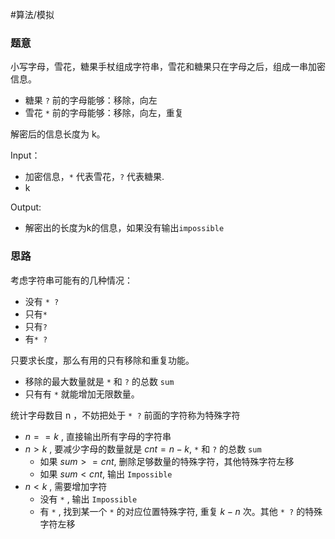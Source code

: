 #算法/模拟 

### 题意
小写字母，雪花，糖果手杖组成字符串，雪花和糖果只在字母之后，组成一串加密信息。
- 糖果 `?` 前的字母能够：移除，向左
- 雪花 `*` 前的字母能够：移除，向左，重复

解密后的信息长度为 k。

Input：
- 加密信息，`*` 代表雪花，`?` 代表糖果.
- k

Output:
- 解密出的长度为k的信息，如果没有输出`impossible`

### 思路
考虑字符串可能有的几种情况：
- 没有 `* ?`
- 只有`*`
- 只有`?`
- 有`* ?`

只要求长度，那么有用的只有移除和重复功能。
- 移除的最大数量就是 `*` 和 `?` 的总数 `sum`
- 只有有 `*` 就能增加无限数量。

统计字母数目 n ，不妨把处于 `* ?` 前面的字符称为特殊字符
- $n == k$ , 直接输出所有字母的字符串
- $n > k$ , 要减少字母的数量就是 $cnt = n - k$,  `*` 和 `?` 的总数 `sum`
	- 如果 $sum >= cnt$, 删除足够数量的特殊字符，其他特殊字符左移
	- 如果 $sum < cnt$, 输出 `Impossible`
- $n < k$ , 需要增加字符
	- 没有 `*` , 输出 `Impossible`
	- 有 `*` , 找到某一个 `*` 的对应位置特殊字符, 重复 $k - n$ 次。其他 `* ?` 的特殊字符左移



